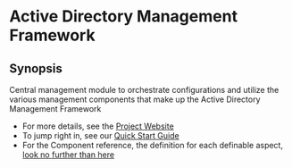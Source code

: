﻿# Active Directory Management Framework

## Synopsis

Central management module to orchestrate configurations and utilize the various management components that make up the Active Directory Management Framework

+ For more details, see the [Project Website](https://admf.one/)
+ To jump right in, see our [Quick Start Guide](https://admf.one/documentation/basics/getting-started.html)
+ For the Component reference, the definition for each definable aspect, [look no further than here](https://admf.one/documentation/components/components.html)

